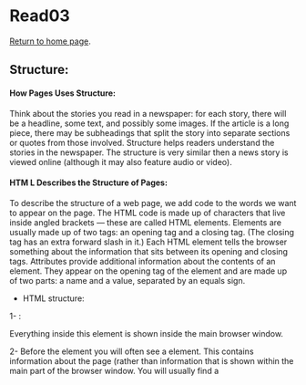 # Read03

[Return to home page](https://momansi96.github.io/reading-notes/). 

## Structure:

#### How Pages Uses Structure: 

Think about the stories you read in a newspaper: for each
story, there will be a headline, some text, and possibly some images. If the article is a long piece, there may be subheadings that split the story into separate sections or quotes from those involved. 
Structure helps readers understand the stories in the
newspaper.
The structure is very similar then a news story is viewed
online (although it may also feature audio or video).

#### HTM L Describes the Structure of Pages: 

To describe the structure of a web page, we add code to the words we want to appear on the page.
The HTML code is made up of characters that live inside angled brackets — these are called HTML elements. 
Elements are usually made up of two tags: an opening tag and a closing tag. (The closing tag has an extra forward slash in it.) Each HTML element tells the browser
something about the information that sits between its opening and closing tags.
Attributes provide additional information about the contents of an element. They appear on the opening tag of the element and are made up of two parts: a name and a value, separated by an equals sign.

- HTML structure: 

1- <body>: 

Everything inside this element is shown inside the main browser window.

2- <head>
Before the <body> element you will often see a <head> element.
This contains information about the page (rather than
information that is shown within the main part of the browser window.
You will usually find a <title> element inside the <head>
element. 

3- <title>
The contents of the <title> element are either shown in the
top of the browser, above where you usually type in the URL of the page you want to visit, or on the tab for that page (if your browser uses tabs to allow you to view multiple pages at the same time).

## Extra Markup: 

#### The several tags in HTML: 

1- DOCCTYPEs: Because there have been several versions of HTML, each web page should begin with a DOCTYPE declaration to tell a browser which version of HTML the page is using 

2- Comments in HTML: If you want to add a comment to your code that will not be visible in the user's browser, you
can add the text between these characters:
<!-- comment goes here -->. 

3- ID Attribute: Every HTML element can carry the id attribute. It is used to uniquely identify that element
from other elements on the page. Its value should start with
a letter or an underscore. 

4- Block Elements: Some elements will always appear to start on a new line in the browser window. These are known as block level elements.
Examples of block elements are <h1>, <p>, <ul>, and <li>.

5- Inline Elements: Some elements will always appear to continue on the same line as their neighbouring elements. These are known as inline elements.
Examples of inline elements are <**>, <****>. 

## HTML5 Layout: 

1- Headers & Footers: The <header> and <footer> elements can be used for:
 - The main header or footer that appears at the top or bottom of every page on the site.
 - A header or footer for an individual <article> or <section> within the page.

2- Navigation: The <nav> element is used to contain the major navigational blocks on the site such as the primary site navigation.

3- Articles: The <article> element acts as a container for any section of a page that could stand alone and potentially be syndicated.

4- Sections: The <section> element groups related content together, and typically each section would have its own heading.

## Process & Design: 



